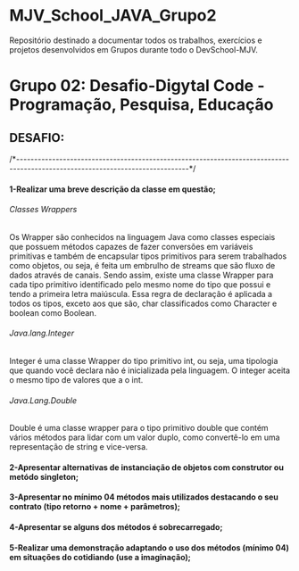 # MJV_School_JAVA_Grupo2
Repositório destinado a documentar todos os trabalhos, exercícios e projetos desenvolvidos em Grupos durante todo o DevSchool-MJV.
<h1>Grupo 02: Desafio-Digytal Code - Programação, Pesquisa, Educação</h1>
<h2>DESAFIO:</h2>
/*------------------------------------------------------------------------------------------------------------------------------*/
<h4>1-Realizar uma breve descrição da classe em questão;</h4>
<h6>Classes Wrappers</h6>
<p> 
 Os Wrapper são conhecidos na linguagem Java como classes especiais que possuem métodos capazes de fazer conversões em variáveis primitivas e também de encapsular tipos primitivos para serem trabalhados como objetos, ou seja, é feita um embrulho de streams que são fluxo de dados através de canais.
Sendo assim, existe uma classe Wrapper para cada tipo primitivo identificado pelo mesmo nome do tipo que possui e tendo a primeira letra maiúscula. Essa regra de declaração é aplicada a todos os tipos, exceto aos que são, char classificados como Character e boolean como Boolean. 
</p>
<h6>Java.lang.Integer</h6>
<p>
  Integer é uma classe Wrapper do tipo primitivo int, ou seja, uma tipologia que quando você declara não é inicializada pela linguagem. O integer aceita o mesmo tipo de valores que a o int.
</p>
<h6>Java.Lang.Double</h6>
<p>
  Double é uma classe wrapper para o tipo primitivo double que contém vários métodos para lidar com um valor duplo, como convertê-lo em uma representação de string e vice-versa.
</p>

<h4>2-Apresentar alternativas de instanciação de objetos com construtor ou metódo singleton;</h4>

<h4>3-Apresentar no mínimo 04 métodos mais utilizados destacando o seu contrato (tipo retorno + nome + parâmetros);</h4>

<h4>4-Apresentar se alguns dos métodos é sobrecarregado;</h4>

<h4>5-Realizar uma demonstração adaptando o uso dos métodos (mínimo 04) em situações do cotidiando (use a imaginação);</h4>



